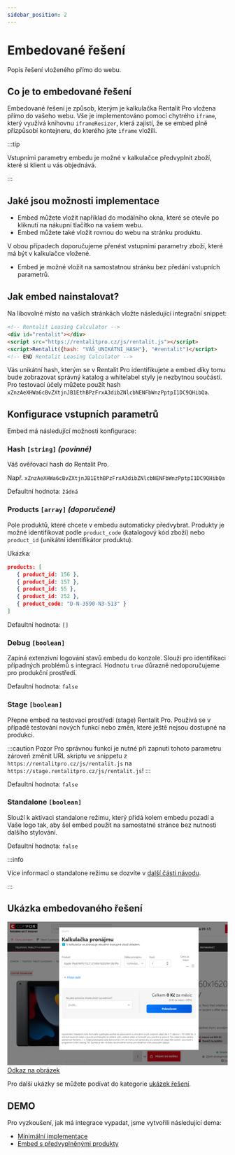 ```yaml
---
sidebar_position: 2
---
```


# Embedované řešení

Popis řešení vloženého přímo do webu.

## Co je to embedované řešení

Embedované řešení je způsob, kterým je kalkulačka Rentalit Pro vložena přímo do vašeho webu. Vše je implementováno pomocí chytrého `iframe`, který využívá knihovnu `iframeResizer`, která zajistí, že se embed plně přizpůsobí kontejneru, do kterého jste `iframe` vložili.

:::tip

Vstupními parametry embedu je možné v kalkulačce předvyplnit zboží, které si klient u vás objednává.

:::

## Jaké jsou možnosti implementace

- Embed můžete vložit například do modálního okna, které se otevře po kliknutí na nákupní tlačítko na vašem webu.
- Embed můžete také vložit rovnou do webu na stránku produktu.

V obou případech doporučujeme přenést vstupními parametry zboží, které má být v kalkulačce vložené.

- Embed je možné vložit na samostatnou stránku bez předání vstupních parametrů.

## Jak embed nainstalovat?

Na libovolné místo na vašich stránkách vložte následující integrační snippet:

```html
<!-- Rentalit Leasing Calculator -->
<div id="rentalit"></div>
<script src="https://rentalitpro.cz/js/rentalit.js"></script>
<script>Rentalit({hash: "VÁŠ_UNIKÁTNÍ_HASH"}, "#rentalit")</script>
<!-- END Rentalit Leasing Calculator -->
```

Vás unikátní hash, kterým se v Rentalit Pro identifikujete a embed díky tomu bude zobrazovat správný katalog a whitelabel styly je nezbytnou součástí. Pro testovací účely můžete použít hash `xZnzAeXHWa6cBvZXtjnJB1EthBPzFrxA3dibZNlcbNENFbWnzPptpI1DC9QHibQa`.

## Konfigurace vstupních parametrů

Embed má následující možnosti konfigurace:

### Hash `[string]` _(povinné)_

Váš ověřovací hash do Rentalit Pro.

Např. `xZnzAeXHWa6cBvZXtjnJB1EthBPzFrxA3dibZNlcbNENFbWnzPptpI1DC9QHibQa`

Defaultní hodnota: `žádná`

### Products `[array]` _(doporučené)_

Pole produktů, které chcete v embedu automaticky předvybrat. Produkty je možné identifikovat podle `product_code` (katalogový kód zboží) nebo `product_id` (unikátní identifikátor produktu).

Ukázka:

```json
products: [
   { product_id: 156 },
   { product_id: 157 },
   { product_id: 55 },
   { product_id: 252 },
   { product_code: "D-N-3590-N3-513" }
]
```

Defaultní hodnota: `[]`

### Debug `[boolean]`

Zapíná extenzivní logování stavů embedu do konzole. Slouží pro identifikaci případných problémů s integrací. Hodnotu `true` důrazně nedoporučujeme pro produkční prostředí.

Defaultní hodnota: `false`

### Stage `[boolean]`

Přepne embed na testovací prostředí (stage) Rentalit Pro. Používá se v případě testování nových funkcí nebo změn, které ještě nejsou dostupné na produkci.

:::caution Pozor
Pro správnou funkci je nutné při zapnutí tohoto parametru zároveň změnit URL skriptu ve snippetu z `https://rentalitpro.cz/js/rentalit.js` na `https://stage.rentalitpro.cz/js/rentalit.js`!
:::

Defaultní hodnota: `false`

### Standalone `[boolean]`

Slouží k aktivaci standalone režimu, který přidá kolem embedu pozadí a Vaše logo tak, aby šel embed použit na samostatné stránce bez nutnosti dalšího stylování.

Defaultní hodnota: `false`

:::info

Více informací o standalone režimu se dozvíte v [další části návodu](standalone-reseni).

:::

## Ukázka embedovaného řešení

[![Embed v modálním okně](../../static/img/embed-v-modalnim-okne.png)](../../static/img/embed-v-modalnim-okne.png)
[Odkaz na obrázek](../../static/img/embed-v-modalnim-okne.png)

Pro další ukázky se můžete podívat do kategorie [ukázek řešení](../tutorial-zaklady/ukazky-reseni-embed).

## DEMO

Pro vyzkoušení, jak má integrace vypadat, jsme vytvořili následující dema:

- [Minimální implementace](https://codepen.io/matousjanda/pen/jOmeYrZ?editors=1010)
- [Embed s předvyplněnými produkty](https://codepen.io/matousjanda/pen/MWmNeKO?editors=1010)
